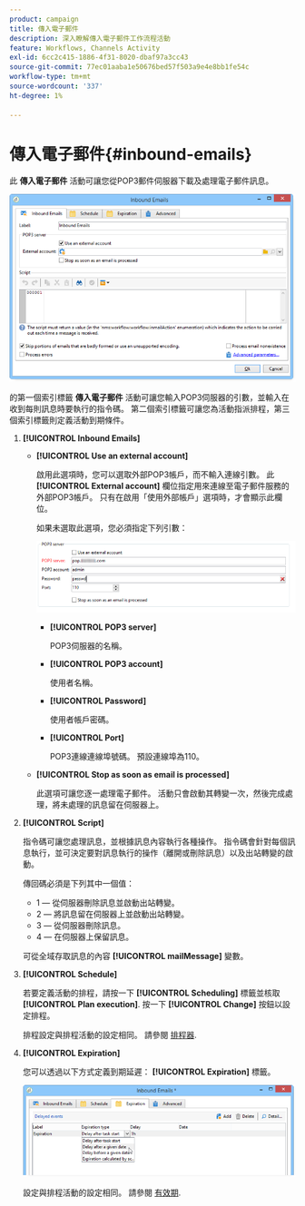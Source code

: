 ```yaml
---
product: campaign
title: 傳入電子郵件
description: 深入瞭解傳入電子郵件工作流程活動
feature: Workflows, Channels Activity
exl-id: 6cc2c415-1886-4f31-8020-dbaf97a3cc43
source-git-commit: 77ec01aaba1e50676bed57f503a9e4e8bb1fe54c
workflow-type: tm+mt
source-wordcount: '337'
ht-degree: 1%

---
```


# 傳入電子郵件{#inbound-emails}



此 **傳入電子郵件** 活動可讓您從POP3郵件伺服器下載及處理電子郵件訊息。

![](assets/email_rec_edit_1.png)

的第一個索引標籤 **傳入電子郵件** 活動可讓您輸入POP3伺服器的引數，並輸入在收到每則訊息時要執行的指令碼。 第二個索引標籤可讓您為活動指派排程，第三個索引標籤則定義活動到期條件。

1. **[!UICONTROL Inbound Emails]**

   * **[!UICONTROL Use an external account]**

      啟用此選項時，您可以選取外部POP3帳戶，而不輸入連線引數。 此 **[!UICONTROL External account]** 欄位指定用來連線至電子郵件服務的外部POP3帳戶。 只有在啟用「使用外部帳戶」選項時，才會顯示此欄位。

      如果未選取此選項，您必須指定下列引數：

      ![](assets/email_rec_edit_1b.png)

      * **[!UICONTROL POP3 server]**

         POP3伺服器的名稱。

      * **[!UICONTROL POP3 account]**

         使用者名稱。

      * **[!UICONTROL Password]**

         使用者帳戶密碼。

      * **[!UICONTROL Port]**

         POP3連線連線埠號碼。 預設連線埠為110。
   * **[!UICONTROL Stop as soon as email is processed]**

      此選項可讓您逐一處理電子郵件。 活動只會啟動其轉變一次，然後完成處理，將未處理的訊息留在伺服器上。


1. **[!UICONTROL Script]**

   指令碼可讓您處理訊息，並根據訊息內容執行各種操作。 指令碼會針對每個訊息執行，並可決定要對訊息執行的操作（離開或刪除訊息）以及出站轉變的啟動。

   傳回碼必須是下列其中一個值：

   * 1 — 從伺服器刪除訊息並啟動出站轉變。
   * 2 — 將訊息留在伺服器上並啟動出站轉變。
   * 3 — 從伺服器刪除訊息。
   * 4 — 在伺服器上保留訊息。

   可從全域存取訊息的內容 **[!UICONTROL mailMessage]** 變數。

1. **[!UICONTROL Schedule]**

   若要定義活動的排程，請按一下 **[!UICONTROL Scheduling]** 標籤並核取 **[!UICONTROL Plan execution]**. 按一下 **[!UICONTROL Change]** 按鈕以設定排程。

   排程設定與排程活動的設定相同。 請參閱 [排程器](scheduler.md).

1. **[!UICONTROL Expiration]**

   您可以透過以下方式定義到期延遲： **[!UICONTROL Expiration]** 標籤。

   ![](assets/email_rec_edit_3.png)

   設定與排程活動的設定相同。 請參閱 [有效期](define-approvals.md).
